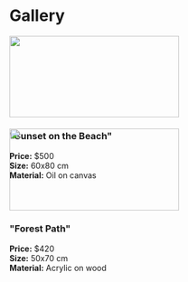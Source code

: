 <h1>Gallery</h1>

<div style="display: flex; flex-wrap: wrap; gap: 20px;">
  <div style="width: 300px;">
    <img src="assets/images/sunset.jpg" style="width: 100%;">
    <h3>"Sunset on the Beach"</h3>
    <p><strong>Price:</strong> $500<br>
       <strong>Size:</strong> 60x80 cm<br>
       <strong>Material:</strong> Oil on canvas</p>
  </div>

  <div style="width: 300px;">
    <img src="assets/images/forest.jpg" style="width: 100%;">
    <h3>"Forest Path"</h3>
    <p><strong>Price:</strong> $420<br>
       <strong>Size:</strong> 50x70 cm<br>
       <strong>Material:</strong> Acrylic on wood</p>
  </div>
</div>
